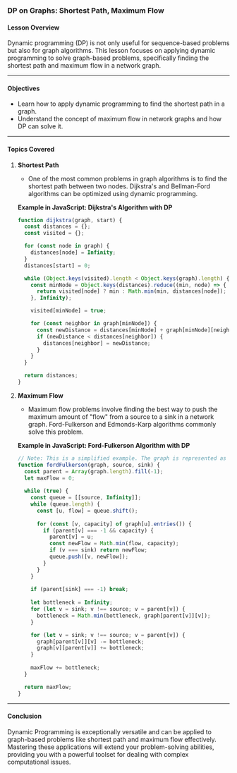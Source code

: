 ### **DP on Graphs: Shortest Path, Maximum Flow**

#### Lesson Overview

Dynamic programming (DP) is not only useful for sequence-based problems but also for graph algorithms. This lesson focuses on applying dynamic programming to solve graph-based problems, specifically finding the shortest path and maximum flow in a network graph.

---

#### Objectives

- Learn how to apply dynamic programming to find the shortest path in a graph.
- Understand the concept of maximum flow in network graphs and how DP can solve it.

---

#### Topics Covered

1. **Shortest Path**

    - One of the most common problems in graph algorithms is to find the shortest path between two nodes. Dijkstra's and Bellman-Ford algorithms can be optimized using dynamic programming.

    **Example in JavaScript: Dijkstra's Algorithm with DP**

    ```javascript
    function dijkstra(graph, start) {
      const distances = {};
      const visited = {};

      for (const node in graph) {
        distances[node] = Infinity;
      }
      distances[start] = 0;

      while (Object.keys(visited).length < Object.keys(graph).length) {
        const minNode = Object.keys(distances).reduce((min, node) => {
          return visited[node] ? min : Math.min(min, distances[node]);
        }, Infinity);

        visited[minNode] = true;

        for (const neighbor in graph[minNode]) {
          const newDistance = distances[minNode] + graph[minNode][neighbor];
          if (newDistance < distances[neighbor]) {
            distances[neighbor] = newDistance;
          }
        }
      }

      return distances;
    }
    ```

2. **Maximum Flow**

    - Maximum flow problems involve finding the best way to push the maximum amount of "flow" from a source to a sink in a network graph. Ford-Fulkerson and Edmonds-Karp algorithms commonly solve this problem.
    
    **Example in JavaScript: Ford-Fulkerson Algorithm with DP**

    ```javascript
    // Note: This is a simplified example. The graph is represented as an adjacency matrix.
    function fordFulkerson(graph, source, sink) {
      const parent = Array(graph.length).fill(-1);
      let maxFlow = 0;
      
      while (true) {
        const queue = [[source, Infinity]];
        while (queue.length) {
          const [u, flow] = queue.shift();
          
          for (const [v, capacity] of graph[u].entries()) {
            if (parent[v] === -1 && capacity) {
              parent[v] = u;
              const newFlow = Math.min(flow, capacity);
              if (v === sink) return newFlow;
              queue.push([v, newFlow]);
            }
          }
        }
        
        if (parent[sink] === -1) break;
        
        let bottleneck = Infinity;
        for (let v = sink; v !== source; v = parent[v]) {
          bottleneck = Math.min(bottleneck, graph[parent[v]][v]);
        }

        for (let v = sink; v !== source; v = parent[v]) {
          graph[parent[v]][v] -= bottleneck;
          graph[v][parent[v]] += bottleneck;
        }
        
        maxFlow += bottleneck;
      }

      return maxFlow;
    }
    ```

---

#### Conclusion

Dynamic Programming is exceptionally versatile and can be applied to graph-based problems like shortest path and maximum flow effectively. Mastering these applications will extend your problem-solving abilities, providing you with a powerful toolset for dealing with complex computational issues.